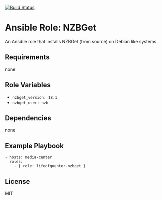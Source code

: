[![Build Status](https://travis-ci.org/lifeofguenter/ansible-role-nzbget.svg?branch=master)](https://travis-ci.org/lifeofguenter/ansible-role-nzbget)

# Ansible Role: NZBGet

An Ansible role that installs NZBGet (from source) on Debian like systems.

## Requirements

none

## Role Variables

- `nzbget_version: 18.1`
- `nzbget_user: nzb`

## Dependencies

none

## Example Playbook

    - hosts: media-center
      roles:
        - { role: lifeofguenter.nzbget }

## License

MIT
